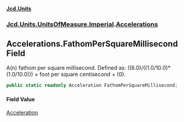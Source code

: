 #### [Jcd.Units](index.md 'index')
### [Jcd.Units.UnitsOfMeasure.Imperial](Jcd.Units.UnitsOfMeasure.Imperial.md 'Jcd.Units.UnitsOfMeasure.Imperial').[Accelerations](Accelerations.md 'Jcd.Units.UnitsOfMeasure.Imperial.Accelerations')

## Accelerations.FathomPerSquareMillisecond Field

A(n) fathom per square millisecond. Defined as: ((6.0)/((1.0/10.0)*(1.0/10.0))) × foot per square centisecond + (0).

```csharp
public static readonly Acceleration FathomPerSquareMillisecond;
```

#### Field Value
[Acceleration](Acceleration.md 'Jcd.Units.UnitTypes.Acceleration')